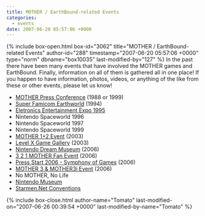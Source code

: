 ```yaml
---
title: MOTHER / EarthBound-related Events
categories:
  - events
date: 2007-06-20 05:57:06 +0000
---
```

{% include box-open.html box-id="3062" title="MOTHER / EarthBound-related Events" author-id="288" timestamp="2007-06-20 05:57:06 +0000" type="norm" dbname="box10035" last-modified-by="127" %}
In the past there have been many events that have involved the MOTHER games and EarthBound. Finally, information on all of them is gathered all in one place! If you happen to have information, photos, videos, or anything of the like from these or other events, please let us know!

<ul>
 <li><a href="m1press/">MOTHER Press Conference</a> (1988 or 1999)</li>
 <li><a href="earthworld94">Super Famicom Earthworld</a> (1994)</li>
 <li><a href="e3_1995/">Eletronics Entertainment Expo 1995</a></li>
 <li>Nintendo Spaceworld 1996</li>
 <li>Nintendo Spaceworld 1997</li>
 <li>Nintendo Spaceworld 1999</li>
 <li><a href="mother12/">MOTHER 1+2 Event</a> (2003)</li>
 <li><a href="level_x/">Level X Game Gallery</a> (2003)</li>
 <li><a href="nindream/">Nintendo Dream Museum</a> (2006)</li>
 <li><a href="321mother/">3 2 1 MOTHER Fan Event</a> (2006)</li>
 <li><a href="pressstart06/">Press Start 2006 - Symphony of Games</a> (2006)</li>
 <li><a href="mother3i/">MOTHER 3 & MOTHER3i Event</a> (2006)</li>
 <li>No MOTHER, No Life</li>
 <li><a href="museum/">Nintendo Museum</a></li>
 <li><a href="smnetcon/">Starmen.Net Conventions</a></li>
</ul>
{% include box-close.html author-name="Tomato" last-modified-on="2007-06-26 00:39:54 +0000" last-modified-by-name="Tomato" %}
